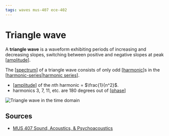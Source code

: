 ```yaml
---
tags: waves mus-407 ece-402
---
```


# Triangle wave

A **triangle wave** is a waveform exhibiting periods of increasing and decreasing slopes, switching between positive and negative slopes at peak [[amplitude]].

The [[spectrum]] of a triangle wave consists of only odd [[harmonic]]s in the [[harmonic-series|harmonic series]].

- [[amplitude]] of the $n$th harmonic = $\frac{1}{n^2}$.
- harmonics 3, 7, 11, etc. are 180 degrees out of [[phase]]

![Triangle wave in the time domain](/attachments/triangle-wave-time-domain.png)

## Sources

- [MUS 407 Sound, Acoustics, & Psychoacoustics](https://prezi.com/view/ZcqvwosFJCFJQtQrbP75/)

[//begin]: # "Autogenerated link references for markdown compatibility"
[amplitude]: amplitude "Amplitude"
[spectrum]: spectrum "Spectrum"
[harmonic]: harmonic "Harmonic"
[harmonic-series|harmonic series]: harmonic-series "Harmonic Series"
[phase]: phase "Phase"
[//end]: # "Autogenerated link references"
